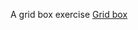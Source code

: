 A grid box exercise 
<a href="https://milanilic-w28.github.io/Grid-box-/" target="_blank">Grid box</a>
